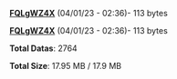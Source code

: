 [**FQLgWZ4X**](/data/FQLgWZ4X.txt) (04/01/23 - 02:36)- 113 bytes

[**FQLgWZ4X**](/data/FQLgWZ4X.txt) (04/01/23 - 02:36)- 113 bytes

**Total Datas**: 2764

**Total Size**: 17.95 MB / 17.9 MB